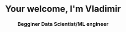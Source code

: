 <div id='header', align='center'>
  <h1>Your welcome, I'm Vladimir</h1>
  <h3>Begginer Data Scientist/ML engineer</h3>
</div>
